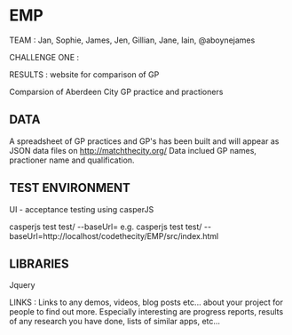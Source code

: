 EMP
===

TEAM : Jan, Sophie, James, Jen, Gillian, Jane, Iain, @aboynejames

CHALLENGE ONE : 

RESULTS : website for comparison of GP

Comparsion of Aberdeen City GP practice and practioners


DATA
--------
A spreadsheet of GP practices and GP's has been built and will appear as JSON data files on http://matchthecity.org/
Data inclued GP names, practioner name and qualification.

TEST ENVIRONMENT
---------------------------------

UI - acceptance testing using casperJS

casperjs test test/ --baseUrl=          e.g. casperjs test test/ --baseUrl=http://localhost/codethecity/EMP/src/index.html


LIBRARIES
---------------

Jquery


LINKS : Links to any demos, videos, blog posts etc... about your project for people to find out more. Especially interesting are progress reports, results of any research you have done, lists of similar apps, etc...
